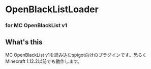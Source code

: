 # OpenBlackListLoader
### for MC OpenBlackList v1

## What's this
MC OpenBlackList v1を読み込むspigot向けのプラグインです。恐らくMinecraft 1.12.2以前でも動作します。
